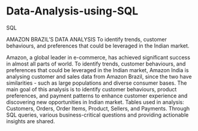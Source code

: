 # Data-Analysis-using-SQL
SQL

AMAZON BRAZIL’S DATA ANALYSIS
To identify trends, customer behaviours, and preferences that could be leveraged in the Indian market.

Amazon, a global leader in e-commerce, has achieved significant success in almost
all parts of world. To identify trends, customer behaviours, and preferences that
could be leveraged in the Indian market, Amazon India is analysing customer and
sales data from Amazon Brazil, since the two have similarities - such as large
populations and diverse consumer bases. The main goal of this analysis is to identify
customer behaviours, product preferences, and payment patterns to enhance
customer experience and discovering new opportunities in Indian market.
Tables used in analysis: Customers, Orders, Order Items, Product, Sellers, and
Payments. Through SQL queries, various business-critical questions and providing
actionable insights are shared.
